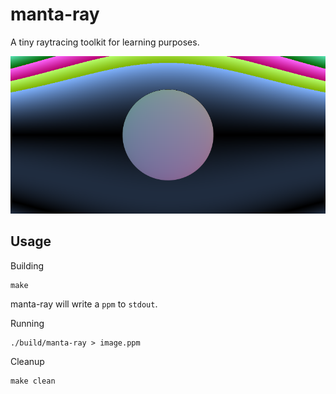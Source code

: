 # manta-ray

A tiny raytracing toolkit for learning purposes.

![example](https://raw.githubusercontent.com/sbuggay/manta-ray/master/demo/error%233.png)

## Usage

Building
```
make
```

manta-ray will write a `ppm` to `stdout`. 

Running
```
./build/manta-ray > image.ppm
```

Cleanup
```
make clean
```